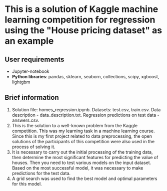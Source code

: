# This is a solution of Kaggle machine learning competition for regression using the "House pricing dataset" as an example

## User requirements

<ul>
  <li>Jupyter-notebook</li>
  <li><b>Python libraries</b>: pandas,  sklearn, seaborn, collections, scipy, xgboost, lightgbm </li>
</ul>

## Brief information

<ol>
  <li>
    Solution file: homes_regression.ipynb. Datasets: test.csv, train.csv. Data description - data_description.txt. Regression predictions on test data - answers.csv.
  </li>
  <li>
    This is the solution to a well-known problem from the Kaggle competition. This was my learning task in a machine learning course. Since this is my first project related to data preprocessing, the open solutions of the participants of this competition were also used in the process of solving it.
  </li>
  <li>
    It is necessary to carry out the initial processing of the training data, then determine the most significant features for predicting the value of houses. Then you need to test various models on the input dataset. Based on the most successful model, it was necessary to make predictions for the test data.
  </li>
  <li>
    A grid search was used to find the best model and optimal parameters for this model.
  </li>
</ol>
